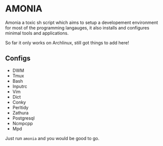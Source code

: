 # AMONIA

Amonia a toxic sh script which aims to setup a developement environment for
most of the programming langauges, it also installs and configures minimal
tools and applications.

So far it only works on Archlinux, still got things to add here!

## Configs

- DWM
- Tmux
- Bash
- Inputrc
- Vim
- Dict
- Conky
- Perltidy
- Zathura
- Postgresql
- Ncmpcpp
- Mpd

Just run `amonia` and you would be good to go.
